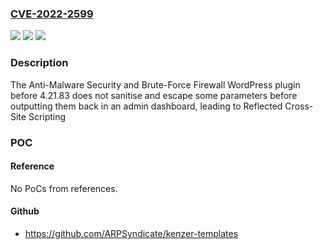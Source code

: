 ### [CVE-2022-2599](https://cve.mitre.org/cgi-bin/cvename.cgi?name=CVE-2022-2599)
![](https://img.shields.io/static/v1?label=Product&message=Anti-Malware%20Security%20and%20Brute-Force%20Firewall&color=blue)
![](https://img.shields.io/static/v1?label=Version&message=4.21.83%3C%204.21.83%20&color=brighgreen)
![](https://img.shields.io/static/v1?label=Vulnerability&message=CWE-79%20Cross-Site%20Scripting%20(XSS)&color=brighgreen)

### Description

The Anti-Malware Security and Brute-Force Firewall WordPress plugin before 4.21.83 does not sanitise and escape some parameters before outputting them back in an admin dashboard, leading to Reflected Cross-Site Scripting

### POC

#### Reference
No PoCs from references.

#### Github
- https://github.com/ARPSyndicate/kenzer-templates


